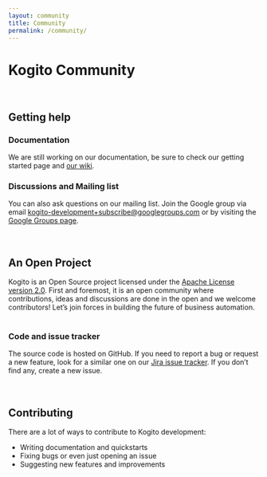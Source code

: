 ```yaml
---
layout: community
title: Community
permalink: /community/
---
```


# Kogito Community
<br>

## Getting help

### Documentation

We are still working on our documentation, be sure to check our getting started page and [our wiki](https://github.com/kiegroup/kogito-runtimes/wiki). 

### Discussions and Mailing list

You can also ask questions on our mailing list. Join the Google group via email kogito-development+subscribe@googlegroups.com or by visiting the [Google Groups page](https://groups.google.com/d/forum/kogito-development).
<br><br><br>
## An Open Project

Kogito is an Open Source project licensed under the [Apache License version 2.0](https://www.apache.org/licenses/LICENSE-2.0). First and foremost, it is an open community where contributions, ideas and discussions are done in the open and we welcome contributors! Let’s join forces in building the future of business automation.<br/><br/> 

### Code and issue tracker

The source code is hosted on GitHub. If you need to report a bug or request a new feature, look for a similar one on our [Jira issue tracker](https://issues.jboss.org/projects/KOGITO). If you don’t find any, create a new issue.
<br><br><br>
## Contributing

There are a lot of ways to contribute to Kogito development:
* Writing documentation and quickstarts
* Fixing bugs or even just opening an issue
* Suggesting new features and improvements
